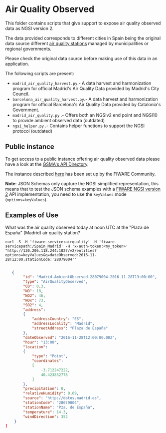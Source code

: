 # Air Quality Observed

This folder contains scripts that give support to expose air quality observed data as NGSI version 2.

The data provided corresponds to different cities in Spain being the original data source different  [air quality stations](../PointOfInterest/AirQualityStation) managed by municipalities or regional governments.

Please check the original data source before making use of this data in an application. 

The following scripts are present:

* `madrid_air_quality_harvest.py`.- A data harvest and harmonization program for official Madrid's Air Quality Data provided
by Madrid's City Council.
* `barcelona_air_quality_harvest.py`.- A data harvest and harmonization program for official Barcelona's Air Quality Data 
provided by Catalonia's Government.
* `madrid_air_quality.py` .- Offers both an NGSIv2 end point and NGSI10 to provide ambient observed data (outdated)
* `ngsi_helper.py` .- Contains helper functions to support the NGSI protocol (outdated)

## Public instance

To get access to a public instance offering air quality observed data please have a look at the [GSMA's API Directory](http://apidirectory.connectedliving.gsma.com/api/air-quality-spain). 

The instance described [here](https://docs.google.com/document/d/1lHP7XS-7TNzsxLa0bNFb-96JnJXh0ecIHS3-H0qMREg/edit?usp=sharing) has been set up by the FIWARE Community.

**Note**: JSON Schemas only capture the NGSI simplified representation, this means that to test the JSON schema examples with
a [FIWARE NGSI version 2](http://fiware.github.io/specifications/ngsiv2/stable) API implementation, you need to use the `keyValues`
mode (`options=keyValues`).

## Examples of Use

What was the air quality observed today at noon UTC at the "Plaza de España" (Madrid) air quality station?

```curl -S -H 'fiware-service:airquality' -H 'fiware-servicepath:/Spain_Madrid' -H 'x-auth-token:<my_token>' "http://130.206.118.244:1027/v2/entities?options=keyValues&q=dateObserved:2016-11-28T12:00;stationCode:'28079004'"```

```json

   {
        "id": "Madrid-AmbientObserved-28079004-2016-11-28T13:00:00",
        "type": "AirQualityObserved",
        "CO": 0.3,
        "NO": 18,
        "NO2": 46,
        "NOx": 73,
        "SO2": 4,
        "address":
        {
            "addressCountry": "ES",
            "addressLocality": "Madrid",
            "streetAddress": "Plaza de España"
        },
        "dateObserved": "2016-11-28T12:00:00.00Z",
        "hour": "13:00",
        "location":
        {
            "type": "Point",
            "coordinates":
            [
                -3.712247222,
                40.423852778
            ]
        },
        "precipitation": 0,
        "relativeHumidity": 0.69,
        "source": "http://datos.madrid.es",
        "stationCode": "28079004",
        "stationName": "Pza. de España",
        "temperature": 14.3,
        "windDirection": 352
    }
]
```
